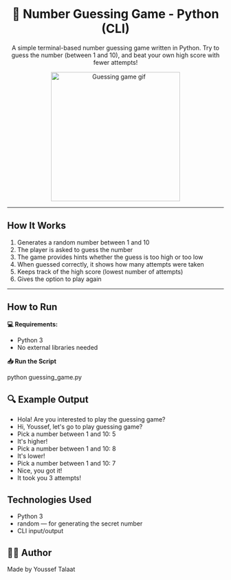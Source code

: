 <h1 align="center">🎯 Number Guessing Game - Python (CLI)</h1>

<p align="center">
  A simple terminal-based number guessing game written in Python.  
  Try to guess the number (between 1 and 10), and beat your own high score with fewer attempts!
</p>

<p align="center">
  <img src="https://media.giphy.com/media/l3q2K5jinAlChoCLS/giphy.gif" width="300" alt="Guessing game gif" />
</p>

---

<h2> How It Works</h2>
<ol>
  <li>Generates a random number between 1 and 10</li>
  <li>The player is asked to guess the number</li>
  <li>The game provides hints whether the guess is too high or too low</li>
  <li>When guessed correctly, it shows how many attempts were taken</li>
  <li>Keeps track of the high score (lowest number of attempts)</li>
  <li>Gives the option to play again</li>
</ol>

---

<h2> How to Run</h2>

<p><strong>💻 Requirements:</strong></p>
<ul>
  <li>Python 3</li>
  <li>No external libraries needed</li>
</ul>

<p><strong>📥 Run the Script</strong></p>
python guessing_game.py

<h2>🔍 Example Output</h2>
<ul>
<li>Hola! Are you interested to play the guessing game?</li>
<li>Hi, Youssef, let's go to play guessing game?</li>
<li>Pick a number between 1 and 10: 5</li>
<li>It's higher!</li>
<li>Pick a number between 1 and 10: 8</li>
<li>It's lower!</li>
<li>Pick a number between 1 and 10: 7</li>
<li>Nice, you got it!</li>
<li>It took you 3 attempts!</li>
</ul>
<h2> Technologies Used</h2> 

<ul> 
  <li> Python 3</li>
  <li>random — for generating the secret number</li>
  <li> CLI input/output</li>
</ul>
<h2>👨‍💻 Author</h2> <p>Made by Youssef Talaat</p>
